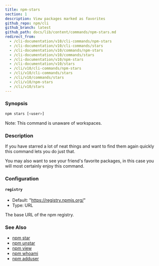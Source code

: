 ```yaml
---
title: npm-stars
section: 1
description: View packages marked as favorites
github_repo: npm/cli
github_branch: latest
github_path: docs/lib/content/commands/npm-stars.md
redirect_from:
  - /cli-documentation/v10/cli-commands/npm-stars
  - /cli-documentation/v10/cli-commands/stars
  - /cli-documentation/v10/commands/npm-stars
  - /cli-documentation/v10/commands/stars
  - /cli-documentation/v10/npm-stars
  - /cli-documentation/v10/stars
  - /cli/v10/cli-commands/npm-stars
  - /cli/v10/cli-commands/stars
  - /cli/v10/commands/stars
  - /cli/v10/npm-stars
  - /cli/v10/stars
---
```


### Synopsis

```bash
npm stars [<user>]
```

Note: This command is unaware of workspaces.

### Description

If you have starred a lot of neat things and want to find them again
quickly this command lets you do just that.

You may also want to see your friend's favorite packages, in this case
you will most certainly enjoy this command.

### Configuration

#### `registry`

* Default: "https://registry.npmjs.org/"
* Type: URL

The base URL of the npm registry.



### See Also

* [npm star](/cli/v10/commands/npm-star)
* [npm unstar](/cli/v10/commands/npm-unstar)
* [npm view](/cli/v10/commands/npm-view)
* [npm whoami](/cli/v10/commands/npm-whoami)
* [npm adduser](/cli/v10/commands/npm-adduser)
